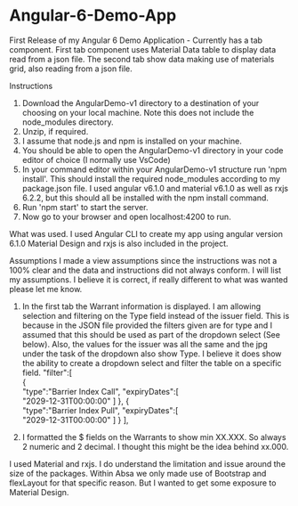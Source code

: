 # Angular-6-Demo-App
First Release of my Angular 6 Demo Application - Currently has a tab component. First tab component uses Material Data table to 
display data read from a json file. The second tab show data making use of materials grid, also reading from a json file.

Instructions
1. Download the AngularDemo-v1 directory to a destination of your choosing on your local machine.
   Note this does not include the node_modules directory.
2. Unzip, if required.
3. I assume that node.js and npm is installed on your machine.
4. You should be able to open the AngularDemo-v1 directory in your code editor of choice (I normally use VsCode)
5. In your command editor within your AngularDemo-v1 structure run 'npm install'. 
    This should install the required node_modules according to my package.json file. 
    I used angular v6.1.0 and material v6.1.0 as well as rxjs 6.2.2, but this should all be installed with the npm install command.
6. Run 'npm start' to start the server.
7. Now go to your browser and open localhost:4200 to run.

What was used.
I used Angular CLI to create my app using angular version 6.1.0
Material Design
and rxjs is also included in the project.

Assumptions
I made a view assumptions since the instructions was not a 100% clear and the data and instructions did not always conform. I will list my
assumptions. I believe it is correct, if really different to what was wanted please let me know.
1. In the first tab the Warrant information is displayed. I am allowing selection and filtering on the Type field instead of the issuer field. This is because in the JSON file provided the filters given are for type and I assumed that this should be used as part of the dropdown select (See below). Also, the values for the issuer was all the same and the jpg under the task of the dropdown also show Type. I believe it does show the ability to create a dropdown select and filter the table on a specific field. 
 "filter":[  
     {  
        "type":"Barrier Index Call",
        "expiryDates":[  
           "2029-12-31T00:00:00"
        ]
     },
     {  
        "type":"Barrier Index Pull",
        "expiryDates":[  
           "2029-12-31T00:00:00"
        ]
     }
  ],

2. I formatted the $ fields on the Warrants to show min XX.XXX. So always 2 numeric and 2 decimal. 
I thought this might be the idea behind xx.000.

I used Material and rxjs. I do understand the limitation and issue around the size of the packages. Within Absa we only made use of 
Bootstrap and flexLayout for that specific reason. But I wanted to get some exposure to Material Design.
